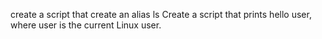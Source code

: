 create a script that create an alias ls
Create a script that prints hello user, where user is the current Linux user.
